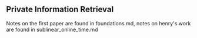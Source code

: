 ## Private Information Retrieval

Notes on the first paper are found in foundations.md, notes on henry's work are found in sublinear_online_time.md

